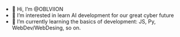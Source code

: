 - 👋 Hi, I’m @OBLVIION
- 👀 I’m interested in learn AI development for our great cyber future
- 🌱 I’m currently learning the basics of development: JS, Py, WebDev/WebDesing, so on.
<!---
OBLVIION/OBLVIION is a ✨ special ✨ repository because its `README.md` (this file) appears on your GitHub profile.
You can click the Preview link to take a look at your changes.
--->

